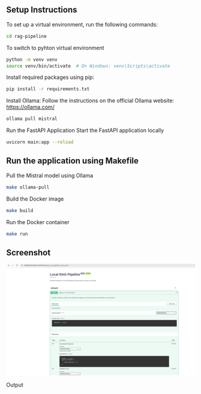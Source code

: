 

## Setup Instructions

To set up a virtual environment, run the following commands:
```bash
cd rag-pipeline
```
To switch to pyhton virtual environment

```bash
python -m venv venv
source venv/bin/activate  # On Windows: venv\Scripts\activate
```
Install required packages using pip:
```bash
pip install -r requirements.txt
```

Install Ollama: Follow the instructions on the official Ollama website: https://ollama.com/
```bash
ollama pull mistral
```
Run the FastAPI Application
Start the FastAPI application locally
```bash
uvicorn main:app --reload
```

## Run the application using Makefile
Pull the Mistral model using Ollama
```bash
make ollama-pull
```
Build the Docker image
```bash
make build
```
Run the Docker container
```bash
make run
```

## Screenshot

![Project Screenshot showing the main UI](Image/Output-image.jpg "Main UI Screenshot")

Output
